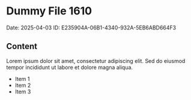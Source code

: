 # Dummy File 1610

Date: 2025-04-03
ID: E235904A-06B1-4340-932A-5EB6ABD664F3

## Content

Lorem ipsum dolor sit amet, consectetur adipiscing elit.
Sed do eiusmod tempor incididunt ut labore et dolore magna aliqua.

* Item 1
* Item 2
* Item 3
